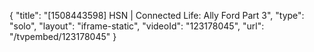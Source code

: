 {
    "title": "[1508443598] HSN | Connected Life: Ally Ford Part 3",
    "type": "solo",
    "layout": "iframe-static",
    "videoId": "123178045",
    "url": "\/tvpembed\/123178045"
}